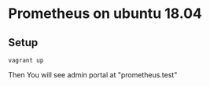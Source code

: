 # Prometheus on ubuntu 18.04

## Setup 

```
vagrant up
```


Then You will see admin portal at "prometheus.test"